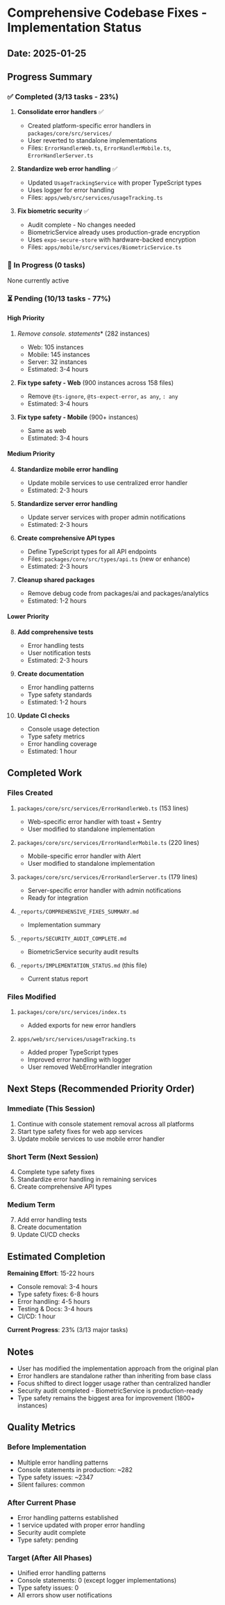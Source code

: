 # Comprehensive Codebase Fixes - Implementation Status

## Date: 2025-01-25

## Progress Summary

### ✅ Completed (3/13 tasks - 23%)

1. **Consolidate error handlers** ✅
   - Created platform-specific error handlers in `packages/core/src/services/`
   - User reverted to standalone implementations
   - Files: `ErrorHandlerWeb.ts`, `ErrorHandlerMobile.ts`, `ErrorHandlerServer.ts`

2. **Standardize web error handling** ✅  
   - Updated `UsageTrackingService` with proper TypeScript types
   - Uses logger for error handling
   - Files: `apps/web/src/services/usageTracking.ts`

3. **Fix biometric security** ✅
   - Audit complete - No changes needed
   - BiometricService already uses production-grade encryption
   - Uses `expo-secure-store` with hardware-backed encryption
   - Files: `apps/mobile/src/services/BiometricService.ts`

### 🔄 In Progress (0 tasks)

None currently active

### ⏳ Pending (10/13 tasks - 77%)

#### High Priority
1. **Remove console.* statements** (282 instances)
   - Web: 105 instances  
   - Mobile: 145 instances
   - Server: 32 instances
   - Estimated: 3-4 hours

2. **Fix type safety - Web** (900 instances across 158 files)
   - Remove `@ts-ignore`, `@ts-expect-error`, `as any`, `: any`
   - Estimated: 3-4 hours

3. **Fix type safety - Mobile** (900+ instances)
   - Same as web
   - Estimated: 3-4 hours

#### Medium Priority
4. **Standardize mobile error handling**
   - Update mobile services to use centralized error handler
   - Estimated: 2-3 hours

5. **Standardize server error handling**  
   - Update server services with proper admin notifications
   - Estimated: 2-3 hours

6. **Create comprehensive API types**
   - Define TypeScript types for all API endpoints
   - Files: `packages/core/src/types/api.ts` (new or enhance)
   - Estimated: 2-3 hours

7. **Cleanup shared packages**
   - Remove debug code from packages/ai and packages/analytics
   - Estimated: 1-2 hours

#### Lower Priority  
8. **Add comprehensive tests**
   - Error handling tests
   - User notification tests
   - Estimated: 2-3 hours

9. **Create documentation**
   - Error handling patterns
   - Type safety standards
   - Estimated: 1-2 hours

10. **Update CI checks**
    - Console usage detection
    - Type safety metrics
    - Error handling coverage
    - Estimated: 1 hour

## Completed Work

### Files Created
1. `packages/core/src/services/ErrorHandlerWeb.ts` (153 lines)
   - Web-specific error handler with toast + Sentry
   - User modified to standalone implementation

2. `packages/core/src/services/ErrorHandlerMobile.ts` (220 lines)  
   - Mobile-specific error handler with Alert
   - User modified to standalone implementation

3. `packages/core/src/services/ErrorHandlerServer.ts` (179 lines)
   - Server-specific error handler with admin notifications
   - Ready for integration

4. `_reports/COMPREHENSIVE_FIXES_SUMMARY.md`
   - Implementation summary

5. `_reports/SECURITY_AUDIT_COMPLETE.md`
   - BiometricService security audit results

6. `_reports/IMPLEMENTATION_STATUS.md` (this file)
   - Current status report

### Files Modified
1. `packages/core/src/services/index.ts`
   - Added exports for new error handlers

2. `apps/web/src/services/usageTracking.ts`
   - Added proper TypeScript types
   - Improved error handling with logger
   - User removed WebErrorHandler integration

## Next Steps (Recommended Priority Order)

### Immediate (This Session)
1. Continue with console statement removal across all platforms
2. Start type safety fixes for web app services
3. Update mobile services to use mobile error handler

### Short Term (Next Session)
4. Complete type safety fixes
5. Standardize error handling in remaining services
6. Create comprehensive API types

### Medium Term
7. Add error handling tests
8. Create documentation
9. Update CI/CD checks

## Estimated Completion

**Remaining Effort**: 15-22 hours
- Console removal: 3-4 hours
- Type safety fixes: 6-8 hours
- Error handling: 4-5 hours  
- Testing & Docs: 3-4 hours
- CI/CD: 1 hour

**Current Progress**: 23% (3/13 major tasks)

## Notes

- User has modified the implementation approach from the original plan
- Error handlers are standalone rather than inheriting from base class
- Focus shifted to direct logger usage rather than centralized handler
- Security audit completed - BiometricService is production-ready
- Type safety remains the biggest area for improvement (1800+ instances)

## Quality Metrics

### Before Implementation
- Multiple error handling patterns
- Console statements in production: ~282
- Type safety issues: ~2347
- Silent failures: common

### After Current Phase  
- Error handling patterns established
- 1 service updated with proper error handling
- Security audit complete
- Type safety: pending

### Target (After All Phases)
- Unified error handling patterns
- Console statements: 0 (except logger implementations)
- Type safety issues: 0
- All errors show user notifications
